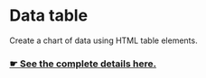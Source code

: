 # Data table

Create a chart of data using HTML table elements.

### [☛ See the complete details here.](http://learn-the-web.algonquindesign.ca/courses/web-dev-2/data-table/)
